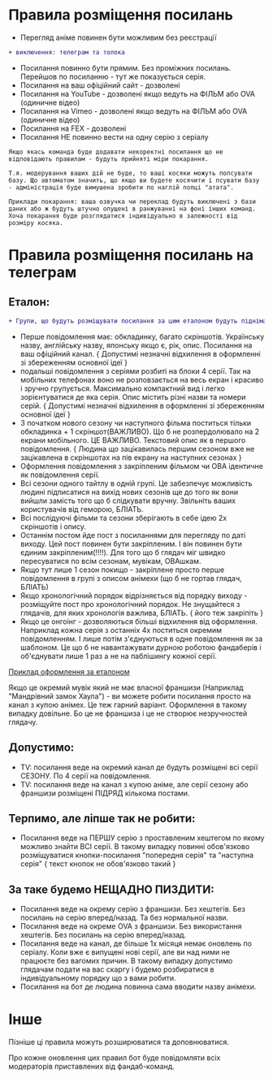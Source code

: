 # Правила розміщення посилань

* Перегляд аніме повинен бути можливим без реєстрації

```diff
+ виключення: телеграм та толока
```
* Посилання повинно бути прямим. Без проміжних посилань. Перейшов по посиланню - тут же показується серія.
* Посилання на ваш офіційний сайт - дозволені
* Посилання на YouTube - дозволені якщо ведуть на ФІЛЬМ або OVA (одиничне відео)
* Посилання на Vimeo - дозволені якщо ведуть на ФІЛЬМ або OVA (одиничне відео)
* Посилання на FEX - дозволені
* Посилання НЕ повинно вести на одну серію з серіалу

```
Якщо якась команда буде додавати некоректні посилання що не відповідають правилам - будуть прийняті міри покарання.

Т.я. модерування ваших дій не буде, то ваші косяки можуть попсувати базу. Що автоматом значить, що якщо ви будете косячити і псувати базу - адміністрація буде вимушена зробити по наглій попці "атата".

Приклади покарання: ваша озвучка чи переклад будуть виключені з бази даних або ж будуть штучно опущені в ранжуванні на фоні інших команд. Хоча покарання буде розглядатися індивідуально в залежності від розміру косяка.
```

# Правила розміщення посилань на телеграм

## Еталон:

```diff
+ Групи, що будуть розміщувати посилання за цим еталоном будуть підніматися вверх в видачі посилань користувачам пошуковою системою.
```

* Перше повідомлення має: обкладинку, багато скріншотів. Українську назву, англійську назву, японську якщо є, рік, опис. Посилання на ваш офіційний канал. { Допустимі незначні відхилення в оформленні зі збереженням основної ідеї }
* подальші повідомлення з серіями розбиті на блоки 4 серії. Так на мобільних телефонах воно не розповзається на весь екран і красиво і зручно групується. Максимально компактний вид і легко зорієнтуватися де яка серія. Опис містить різні назви та номери серій. { Допустимі незначні відхилення в оформленні зі збереженням основної ідеї }
* З початком нового сезону чи наступного фільма поститься тільки обкладинка + 1 скріншот(ВАЖЛИВО). Що б не розпердолювало на 2 екрани мобільного. ЦЕ ВАЖЛИВО. Текстовий опис як в першого повідомлення. { Людина що зацікавилась першим сезоном вже не зацікавлена в скріншотах на пів екрану на наступних сезонах }
* Оформлення повідомлення з закріпленим фільмом чи ОВА ідентичне як повідомлення серії.
* Всі сезони одного тайтлу в одній групі. Це забезпечує можливість людині підписатися на вихід нових сезонів ще до того як вони вийшли  замість того що б слідкувати вручну. Звільніть ваших користувачів від геморою, БЛІАТЬ.
* Всі послідуючі фільми та сезони зберігають в себе ідею 2х скріншотів і опису. 
* Останнім постом йде пост з посиланнями для перегляду по даті виходу. Цей пост повинен бути закріпленим. І він повинен бути єдиним закріпленим(!!!!). Для того що б глядач міг швидко пересуватися по всім сезонам, мувікам, ОВАшкам.
* Якщо тут лише 1 сезон покищо - закріплене просто перше повідомлення в групі з описом анімехи (що б не гортав глядач, БЛІАТЬ)
* Якщо хронологічний порядок відрізняється від порядку виходу - розміщуйте пост про хронологічний порядок. Не знущайтеся з глядачів, для яких хронологія важлива, БЛІАТЬ. { його теж закріпіть }
* Якщо це онгоінг - дозволяються більші відхилення від оформлення. Наприклад кожна серія з останніх 4х поститься окремим повідомленням. І лише потім з'єднуються в одне повідомлення як за шаблоном. Це що б не навантажувати дурною роботою фандаберів і об'єднувати лише 1 раз а не на паблішингу кожної серії.

[Приклад оформлення за еталоном](https://t.me/+Z02OTMOzyUIwODk6)

Якщо це окремий мувік який не має власної франшизи (Наприклад "Мандрівний замок Хаула") - ви можете робити посилання просто на канал з купою анімех. Це теж гарний варіант. Оформлення в такому випадку довільне. Бо це не франшиза і це не створює незручностей глядачу.

## Допустимо:
* TV: посилання веде на окремий канал де будуть розміщені всі серії СЕЗОНУ. По 4 серії на повідомлення.
* TV: посилання веде на канал з купою аніме, але серії сезону або франшизи розміщені ПІДРЯД кількома постами.

## Терпимо, але ліпше так не робити:
* Посилання веде на ПЕРШУ серію з проставленим хештегом по якому можливо знайти ВСІ серії. В такому випадку повинні обов'язково розміщуватися кнопки-посилання "попередня серія" та "наступна серія" { текст кнопок не обов'язково такий }

## За таке будемо НЕЩАДНО ПИЗДИТИ:
* Посилання веде на окрему серію з франшизи. Без хештегів. Без посилань на серію вперед/назад. Та без нормальної назви.
* Посилання веде на окреме OVA з франшизи. Без використання хештегів. Без посилань на серію вперед/назад.
* Посилання веде на канал, де більше 1х місяця немає оновлень по серіалу. Коли вже є випущені нові серії, але ви над ними не працюєте без вагомих причин. В такому випадку допустимо глядачам подати на вас скаргу і будемо розбиратися в індивідуальному порядку що з вами робити.
* Посилання на бот де людина повинна сама вводити назву анімехи.

# Інше

Пізніше ці правила можуть розширюватися та доповнюватися. 

Про кожне оновлення цих правил бот буде повідомляти всіх модераторів приставлених від фандаб-команд.
